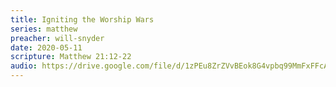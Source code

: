 ```yaml
---
title: Igniting the Worship Wars
series: matthew
preacher: will-snyder
date: 2020-05-11
scripture: Matthew 21:12-22
audio: https://drive.google.com/file/d/1zPEu8ZrZVvBEok8G4vpbq99MmFxFFcA5/view
---
```

